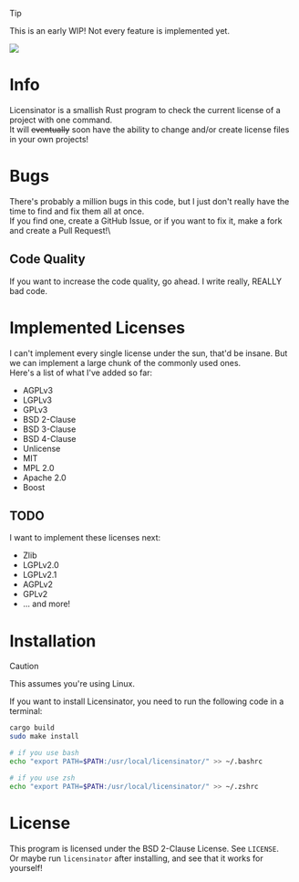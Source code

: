 >[!TIP]
> This is an early WIP! Not every feature is implemented yet.

[![](https://tokei.rs/b1/github/SniverDaBest/licensinator)](https://github.com/SniverDaBest/licensinator)

# Info
Licensinator is a smallish Rust program to check the current license of a project with one command.\
It will ~~eventually~~ soon have the ability to change and/or create license files in your own projects!

# Bugs
There's probably a million bugs in this code, but I just don't really have the time to find and fix them all at once.\
If you find one, create a GitHub Issue, or if you want to fix it, make a fork and create a Pull Request!\

## Code Quality
If you want to increase the code quality, go ahead. I write really, REALLY bad code.

# Implemented Licenses
I can't implement every single license under the sun, that'd be insane. But we can implement a large chunk of the commonly used ones.\
Here's a list of what I've added so far:
* AGPLv3
* LGPLv3
* GPLv3
* BSD 2-Clause
* BSD 3-Clause
* BSD 4-Clause
* Unlicense
* MIT
* MPL 2.0
* Apache 2.0
* Boost

## TODO
I want to implement these licenses next:
* Zlib
* LGPLv2.0
* LGPLv2.1
* AGPLv2
* GPLv2
* ... and more!

# Installation
>[!CAUTION]
> This assumes you're using Linux.

If you want to install Licensinator, you need to run the following code in a terminal:
```bash
cargo build
sudo make install

# if you use bash
echo "export PATH=$PATH:/usr/local/licensinator/" >> ~/.bashrc

# if you use zsh
echo "export PATH=$PATH:/usr/local/licensinator/" >> ~/.zshrc
```

# License
This program is licensed under the BSD 2-Clause License. See `LICENSE`.\
Or maybe run `licensinator` after installing, and see that it works for yourself!